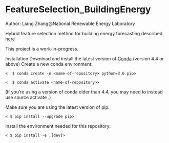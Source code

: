 # FeatureSelection_BuildingEnergy
Author: Liang Zhang@National Renewable Energy Laboratory

Hybrid feature selection method for building energy forecasting described [here](https://www.sciencedirect.com/science/article/pii/S0378778818321625)

This project is a work-in-progress.

Installation
Download and install the latest version of [Conda](https://docs.conda.io/en/latest/) (version 4.4 or above)
Create a new conda environment:

`<  $ conda create -n <name-of-repository> python=3.6 pip>`

`<  $ conda activate <name-of-repository>>`

(If you’re using a version of conda older than 4.4, you may need to instead use source activate <name-of-repository>.)

Make sure you are using the latest version of pip:

`< $ pip install --upgrade pip>`

Install the environment needed for this repository:

`< $ pip install -e .[dev]>`
